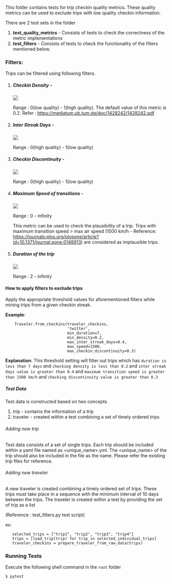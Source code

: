 This folder contains tests for trip checkin quality metrics. These quality metrics can be used to exclude trips with 
low quality checkin information.

There are 2 test sets in the folder

   1.  **test_quality_metrics** - Consists of tests to check the correctness of the metric implementations
   2.  **test_filters** - Consists of tests to check the functionality of the filters mentioned below.

### Filters:

  Trips can be filtered using following filters. 

 1.  ##### Checkin Density -

     **<img src="https://render.githubusercontent.com/render/math?math=Checkin-density = \frac{days\: with\: check-in}{days}">**
     
     Range : 0(low quality) - 1(high quality). The default value of this metric is 0.2. 
     Refer : https://mediatum.ub.tum.de/doc/1428242/1428242.pdf
     
 2.  ##### Inter Streak Days -
   
     **<img src="https://render.githubusercontent.com/render/math?math=Inter\:Streak\:Days = \frac{\sum_{i=1}^{number \, of\, streaks -1} Last\,Date_{streak_i} - First \, Date_{streak_{i+1}}}{maximum\: possible\: unchecked\: days}">**
     
     Range : 0(high quality) - 1(low quality)

 3. ##### Checkin Discontinuity -

     **<img src="https://render.githubusercontent.com/render/math?math=Check-in\:discontinuity\:= \frac{number \:of\: streaks -1 }{maximum\: possible\: number\: of\: streaks - 1}">**
     
     Range : 0(high quality) - 1(low quality)
     
 4. ##### Maximum Speed of transitions -
 
     **<img src="https://render.githubusercontent.com/render/math?math=Max\: speed = Max\{speed\: of\: transitions\}">**
     
     Range : 0 - infinity
     
     This metric can be used to check the plausibility of a trip. Trips with maximum transition speed > max air speed 
     (1500 km/h - Reference: https://journals.plos.org/plosone/article?id=10.1371/journal.pone.0148913) are considered 
     as implausible trips.
     
 5. ##### Duration of the trip

      **<img src="https://render.githubusercontent.com/render/math?math=Duration = {last chekin\: date - first\: checkin\: date}">**
      
     Range : 2 - infinity

#### How to apply filters to exclude trips

Apply the appropriate threshold values for aforementioned filters while mining trips from a given checkin streak. 

**Example**:

        Traveler.from_checkins(traveler_checkins,
                               'twitter',
                               min_duration=7,
                               min_density=0.2,
                               max_inter_streak_days=0.4,
                               max_speed=1500,
                               max_checkin_discontinuity=0.3)
                               
**Explanation**: This threshold setting will filter out trips which has
              `duration is less than 7 days` and
              `checking density is less than 0.2` and
              `inter streak days value is greater than 0.4` and
              `maximum transition speed is greater than 1500 km/h` and 
              `checking discontinuity value is greater than 0.3`
              
              
##### Test Data
 
   Test data is constructed based on two concepts
   
   1. trip - contains the information of a trip 
   2. traveler - created within a test combining a set of timely ordered trips 
    

###### Adding new trip
   Test data consists of a set of single trips. Each trip should be included within a yaml file named as 
   <unique_name>.yml. The <unique_name> of the trip should also be included in the file as the name. Please
   refer the existing trip files for reference. 
    
###### Adding new traveler
   A new traveler is created combining a timely ordered set of trips. These trips must take place in a sequence with 
   the minimum interval of 10 days between the trips. The traveler is created within a test by providing the set of trip 
   as a list
    
   (Reference : test_filters.py test script)
   
   ex: 
   
       selected_trips = ["trip1", "trip2", "trip3", "trip4"]
       trips = [load_trip(trip) for trip in selected_individual_trips]
       traveler_checkins = prepare_traveler_from_raw_data(trips)


### Running Tests

Execute the following shell command in the `root` folder

   `$ pytest`